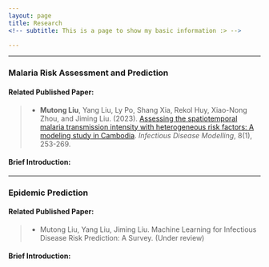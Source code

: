 ```yaml
---
layout: page
title: Research
<!-- subtitle: This is a page to show my basic information :> -->

---
```


<!--Now, I am work on two research-->

----



### Malaria Risk Assessment and Prediction

#### Related Published Paper:

> - **Mutong Liu**, Yang Liu, Ly Po, Shang Xia, Rekol Huy, Xiao-Nong Zhou, and Jiming Liu. (2023). [Assessing the spatiotemporal malaria transmission intensity with heterogeneous risk factors: A modeling study in Cambodia](https://www.sciencedirect.com/science/article/pii/S2468042723000064). *Infectious Disease Modelling*, 8(1), 253-269.

#### Brief Introduction:



-------



### Epidemic Prediction

#### Related Published Paper:

> - Mutong Liu, Yang Liu, Jiming Liu. Machine Learning for Infectious Disease Risk Prediction: A Survey. (Under review)

#### Brief Introduction: